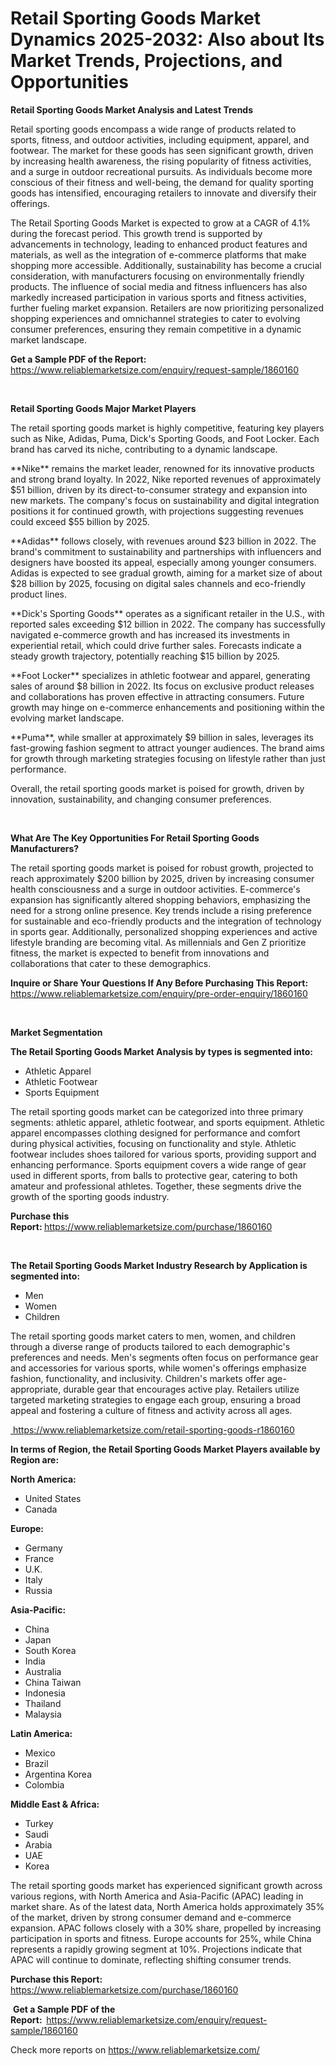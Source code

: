 <p><h1>Retail Sporting Goods Market Dynamics 2025-2032: Also about Its Market Trends, Projections, and Opportunities</h1></p><p><strong>Retail Sporting Goods Market Analysis and Latest Trends</strong></p>
<p><p>Retail sporting goods encompass a wide range of products related to sports, fitness, and outdoor activities, including equipment, apparel, and footwear. The market for these goods has seen significant growth, driven by increasing health awareness, the rising popularity of fitness activities, and a surge in outdoor recreational pursuits. As individuals become more conscious of their fitness and well-being, the demand for quality sporting goods has intensified, encouraging retailers to innovate and diversify their offerings.</p><p>The Retail Sporting Goods Market is expected to grow at a CAGR of 4.1% during the forecast period. This growth trend is supported by advancements in technology, leading to enhanced product features and materials, as well as the integration of e-commerce platforms that make shopping more accessible. Additionally, sustainability has become a crucial consideration, with manufacturers focusing on environmentally friendly products. The influence of social media and fitness influencers has also markedly increased participation in various sports and fitness activities, further fueling market expansion. Retailers are now prioritizing personalized shopping experiences and omnichannel strategies to cater to evolving consumer preferences, ensuring they remain competitive in a dynamic market landscape.</p></p>
<p><strong>Get a Sample PDF of the Report:&nbsp;</strong> <a href="https://www.reliablemarketsize.com/enquiry/request-sample/1860160?utm_campaign=1103&utm_medium=2&utm_source=Github&utm_content=ia&utm_term=09022025&utm_id=retail-sporting-goods">https://www.reliablemarketsize.com/enquiry/request-sample/1860160</a></p>
<p>&nbsp;</p>
<p><strong>Retail Sporting Goods Major Market Players</strong></p>
<p><p>The retail sporting goods market is highly competitive, featuring key players such as Nike, Adidas, Puma, Dick's Sporting Goods, and Foot Locker. Each brand has carved its niche, contributing to a dynamic landscape.</p><p>**Nike** remains the market leader, renowned for its innovative products and strong brand loyalty. In 2022, Nike reported revenues of approximately $51 billion, driven by its direct-to-consumer strategy and expansion into new markets. The company's focus on sustainability and digital integration positions it for continued growth, with projections suggesting revenues could exceed $55 billion by 2025.</p><p>**Adidas** follows closely, with revenues around $23 billion in 2022. The brand's commitment to sustainability and partnerships with influencers and designers have boosted its appeal, especially among younger consumers. Adidas is expected to see gradual growth, aiming for a market size of about $28 billion by 2025, focusing on digital sales channels and eco-friendly product lines.</p><p>**Dick's Sporting Goods** operates as a significant retailer in the U.S., with reported sales exceeding $12 billion in 2022. The company has successfully navigated e-commerce growth and has increased its investments in experiential retail, which could drive further sales. Forecasts indicate a steady growth trajectory, potentially reaching $15 billion by 2025.</p><p>**Foot Locker** specializes in athletic footwear and apparel, generating sales of around $8 billion in 2022. Its focus on exclusive product releases and collaborations has proven effective in attracting consumers. Future growth may hinge on e-commerce enhancements and positioning within the evolving market landscape.</p><p>**Puma**, while smaller at approximately $9 billion in sales, leverages its fast-growing fashion segment to attract younger audiences. The brand aims for growth through marketing strategies focusing on lifestyle rather than just performance.</p><p>Overall, the retail sporting goods market is poised for growth, driven by innovation, sustainability, and changing consumer preferences.</p></p>
<p>&nbsp;</p>
<p><strong>What Are The Key Opportunities For Retail Sporting Goods Manufacturers?</strong></p>
<p><p>The retail sporting goods market is poised for robust growth, projected to reach approximately $200 billion by 2025, driven by increasing consumer health consciousness and a surge in outdoor activities. E-commerce's expansion has significantly altered shopping behaviors, emphasizing the need for a strong online presence. Key trends include a rising preference for sustainable and eco-friendly products and the integration of technology in sports gear. Additionally, personalized shopping experiences and active lifestyle branding are becoming vital. As millennials and Gen Z prioritize fitness, the market is expected to benefit from innovations and collaborations that cater to these demographics.</p></p>
<p><strong>Inquire or Share Your Questions If Any Before Purchasing This Report:</strong> <a href="https://www.reliablemarketsize.com/enquiry/pre-order-enquiry/1860160?utm_campaign=1103&utm_medium=2&utm_source=Github&utm_content=ia&utm_term=09022025&utm_id=retail-sporting-goods">https://www.reliablemarketsize.com/enquiry/pre-order-enquiry/1860160</a></p>
<p>&nbsp;</p>
<p><strong>Market Segmentation</strong></p>
<p><strong>The Retail Sporting Goods Market Analysis by types is segmented into:</strong></p>
<p><ul><li>Athletic Apparel</li><li>Athletic Footwear</li><li>Sports Equipment</li></ul></p>
<p><p>The retail sporting goods market can be categorized into three primary segments: athletic apparel, athletic footwear, and sports equipment. Athletic apparel encompasses clothing designed for performance and comfort during physical activities, focusing on functionality and style. Athletic footwear includes shoes tailored for various sports, providing support and enhancing performance. Sports equipment covers a wide range of gear used in different sports, from balls to protective gear, catering to both amateur and professional athletes. Together, these segments drive the growth of the sporting goods industry.</p></p>
<p><strong>Purchase this Report:&nbsp;</strong><a href="https://www.reliablemarketsize.com/purchase/1860160?utm_campaign=1103&utm_medium=2&utm_source=Github&utm_content=ia&utm_term=09022025&utm_id=retail-sporting-goods">https://www.reliablemarketsize.com/purchase/1860160</a></p>
<p>&nbsp;</p>
<p><strong>The Retail Sporting Goods Market Industry Research by Application is segmented into:</strong></p>
<p><ul><li>Men</li><li>Women</li><li>Children</li></ul></p>
<p><p>The retail sporting goods market caters to men, women, and children through a diverse range of products tailored to each demographic's preferences and needs. Men's segments often focus on performance gear and accessories for various sports, while women's offerings emphasize fashion, functionality, and inclusivity. Children's markets offer age-appropriate, durable gear that encourages active play. Retailers utilize targeted marketing strategies to engage each group, ensuring a broad appeal and fostering a culture of fitness and activity across all ages.</p></p>
<p><a href="https://www.reliablemarketsize.com/retail-sporting-goods-r1860160?utm_campaign=1103&utm_medium=2&utm_source=Github&utm_content=ia&utm_term=09022025&utm_id=retail-sporting-goods">&nbsp;https://www.reliablemarketsize.com/retail-sporting-goods-r1860160</a></p>
<p><strong>In terms of Region, the Retail Sporting Goods Market Players available by Region are:</strong></p>
<p>
    <p> <strong> North America: </strong>
        <ul>
            <li>United States</li>
            <li>Canada</li>
        </ul>
        </p> 
    <p> <strong> Europe: </strong>
        <ul>
            <li>Germany</li>
            <li>France</li>
            <li>U.K.</li>
            <li>Italy</li>
            <li>Russia</li>
        </ul>
        </p> 
    <p> <strong> Asia-Pacific: </strong>
        <ul>
            <li>China</li>
            <li>Japan</li>
            <li>South Korea</li>
            <li>India</li>
            <li>Australia</li>
            <li>China Taiwan</li>
            <li>Indonesia</li>
            <li>Thailand</li>
            <li>Malaysia</li>
        </ul>
        </p> 
    <p> <strong> Latin America: </strong>
        <ul>
            <li>Mexico</li>
            <li>Brazil</li>
            <li>Argentina Korea</li>
            <li>Colombia</li>
        </ul>
        </p> 
    <p> <strong> Middle East & Africa: </strong>
        <ul>
            <li>Turkey</li>
            <li>Saudi</li>
            <li>Arabia</li>
            <li>UAE</li>
            <li>Korea</li>
        </ul>
    </p>
    </p>
<p><p>The retail sporting goods market has experienced significant growth across various regions, with North America and Asia-Pacific (APAC) leading in market share. As of the latest data, North America holds approximately 35% of the market, driven by strong consumer demand and e-commerce expansion. APAC follows closely with a 30% share, propelled by increasing participation in sports and fitness. Europe accounts for 25%, while China represents a rapidly growing segment at 10%. Projections indicate that APAC will continue to dominate, reflecting shifting consumer trends.</p></p>
<p><strong>Purchase this Report: </strong><a href="https://www.reliablemarketsize.com/purchase/1860160?utm_campaign=1103&utm_medium=2&utm_source=Github&utm_content=ia&utm_term=09022025&utm_id=retail-sporting-goods">https://www.reliablemarketsize.com/purchase/1860160</a></p>
<p>&nbsp;<strong>Get a Sample PDF of the Report:&nbsp;&nbsp;</strong><a href="https://www.reliablemarketsize.com/enquiry/request-sample/1860160?utm_campaign=1103&utm_medium=2&utm_source=Github&utm_content=ia&utm_term=09022025&utm_id=retail-sporting-goods">https://www.reliablemarketsize.com/enquiry/request-sample/1860160</a></p>
<p><strong></strong></p>
<p>Check more reports on <a href="https://www.reliablemarketsize.com/?utm_campaign=1103&utm_medium=2&utm_source=Github&utm_content=ia&utm_term=09022025&utm_id=retail-sporting-goods">https://www.reliablemarketsize.com/</a></p>